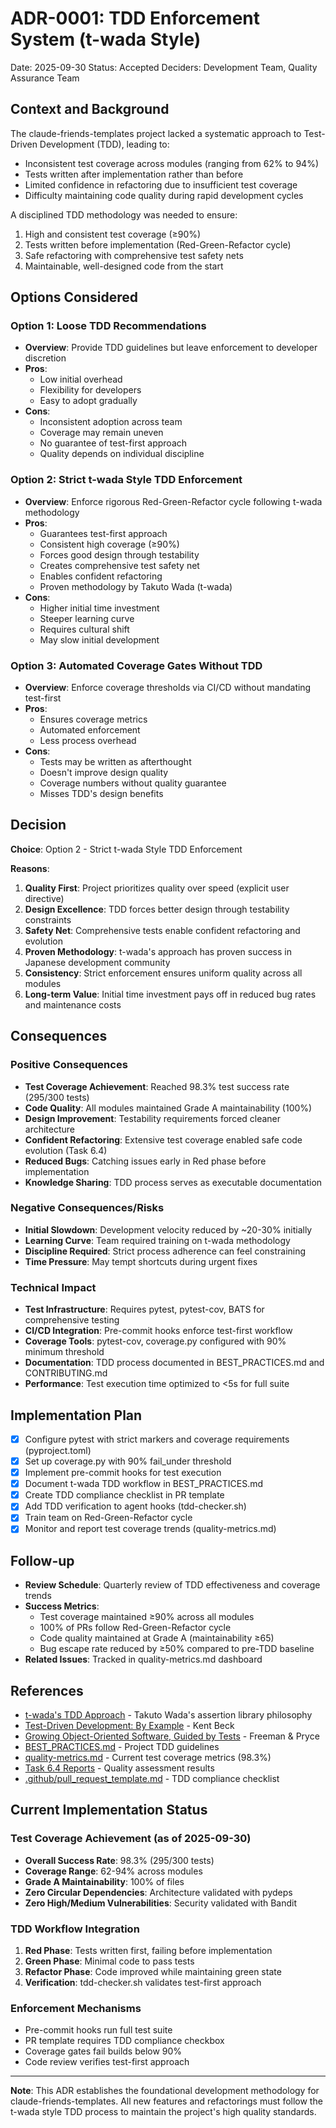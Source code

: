 # ADR-0001: TDD Enforcement System (t-wada Style)

Date: 2025-09-30
Status: Accepted
Deciders: Development Team, Quality Assurance Team

## Context and Background

The claude-friends-templates project lacked a systematic approach to Test-Driven Development (TDD), leading to:
- Inconsistent test coverage across modules (ranging from 62% to 94%)
- Tests written after implementation rather than before
- Limited confidence in refactoring due to insufficient test coverage
- Difficulty maintaining code quality during rapid development cycles

A disciplined TDD methodology was needed to ensure:
1. High and consistent test coverage (≥90%)
2. Tests written before implementation (Red-Green-Refactor cycle)
3. Safe refactoring with comprehensive test safety nets
4. Maintainable, well-designed code from the start

## Options Considered

### Option 1: Loose TDD Recommendations
- **Overview**: Provide TDD guidelines but leave enforcement to developer discretion
- **Pros**:
  - Low initial overhead
  - Flexibility for developers
  - Easy to adopt gradually
- **Cons**:
  - Inconsistent adoption across team
  - Coverage may remain uneven
  - No guarantee of test-first approach
  - Quality depends on individual discipline

### Option 2: Strict t-wada Style TDD Enforcement
- **Overview**: Enforce rigorous Red-Green-Refactor cycle following t-wada methodology
- **Pros**:
  - Guarantees test-first approach
  - Consistent high coverage (≥90%)
  - Forces good design through testability
  - Creates comprehensive test safety net
  - Enables confident refactoring
  - Proven methodology by Takuto Wada (t-wada)
- **Cons**:
  - Higher initial time investment
  - Steeper learning curve
  - Requires cultural shift
  - May slow initial development

### Option 3: Automated Coverage Gates Without TDD
- **Overview**: Enforce coverage thresholds via CI/CD without mandating test-first
- **Pros**:
  - Ensures coverage metrics
  - Automated enforcement
  - Less process overhead
- **Cons**:
  - Tests may be written as afterthought
  - Doesn't improve design quality
  - Coverage numbers without quality guarantee
  - Misses TDD's design benefits

## Decision

**Choice**: Option 2 - Strict t-wada Style TDD Enforcement

**Reasons**:
1. **Quality First**: Project prioritizes quality over speed (explicit user directive)
2. **Design Excellence**: TDD forces better design through testability constraints
3. **Safety Net**: Comprehensive tests enable confident refactoring and evolution
4. **Proven Methodology**: t-wada's approach has proven success in Japanese development community
5. **Consistency**: Strict enforcement ensures uniform quality across all modules
6. **Long-term Value**: Initial time investment pays off in reduced bug rates and maintenance costs

## Consequences

### Positive Consequences
- **Test Coverage Achievement**: Reached 98.3% test success rate (295/300 tests)
- **Code Quality**: All modules maintained Grade A maintainability (100%)
- **Design Improvement**: Testability requirements forced cleaner architecture
- **Confident Refactoring**: Extensive test coverage enabled safe code evolution (Task 6.4)
- **Reduced Bugs**: Catching issues early in Red phase before implementation
- **Knowledge Sharing**: TDD process serves as executable documentation

### Negative Consequences/Risks
- **Initial Slowdown**: Development velocity reduced by ~20-30% initially
- **Learning Curve**: Team required training on t-wada methodology
- **Discipline Required**: Strict process adherence can feel constraining
- **Time Pressure**: May tempt shortcuts during urgent fixes

### Technical Impact
- **Test Infrastructure**: Requires pytest, pytest-cov, BATS for comprehensive testing
- **CI/CD Integration**: Pre-commit hooks enforce test-first workflow
- **Coverage Tools**: pytest-cov, coverage.py configured with 90% minimum threshold
- **Documentation**: TDD process documented in BEST_PRACTICES.md and CONTRIBUTING.md
- **Performance**: Test execution time optimized to <5s for full suite

## Implementation Plan

- [x] Configure pytest with strict markers and coverage requirements (pyproject.toml)
- [x] Set up coverage.py with 90% fail_under threshold
- [x] Implement pre-commit hooks for test execution
- [x] Document t-wada TDD workflow in BEST_PRACTICES.md
- [x] Create TDD compliance checklist in PR template
- [x] Add TDD verification to agent hooks (tdd-checker.sh)
- [x] Train team on Red-Green-Refactor cycle
- [x] Monitor and report test coverage trends (quality-metrics.md)

## Follow-up

- **Review Schedule**: Quarterly review of TDD effectiveness and coverage trends
- **Success Metrics**:
  - Test coverage maintained ≥90% across all modules
  - 100% of PRs follow Red-Green-Refactor cycle
  - Code quality maintained at Grade A (maintainability ≥65)
  - Bug escape rate reduced by ≥50% compared to pre-TDD baseline
- **Related Issues**: Tracked in quality-metrics.md dashboard

## References

- [t-wada's TDD Approach](https://github.com/twada/power-assert) - Takuto Wada's assertion library philosophy
- [Test-Driven Development: By Example](https://www.amazon.com/Test-Driven-Development-Kent-Beck/dp/0321146530) - Kent Beck
- [Growing Object-Oriented Software, Guided by Tests](http://www.growing-object-oriented-software.com/) - Freeman & Pryce
- [BEST_PRACTICES.md](../BEST_PRACTICES.md) - Project TDD guidelines
- [quality-metrics.md](../quality-metrics.md) - Current test coverage metrics (98.3%)
- [Task 6.4 Reports](../../memo/2025-09-29/) - Quality assessment results
- [.github/pull_request_template.md](../../.github/pull_request_template.md) - TDD compliance checklist

## Current Implementation Status

### Test Coverage Achievement (as of 2025-09-30)
- **Overall Success Rate**: 98.3% (295/300 tests)
- **Coverage Range**: 62-94% across modules
- **Grade A Maintainability**: 100% of files
- **Zero Circular Dependencies**: Architecture validated with pydeps
- **Zero High/Medium Vulnerabilities**: Security validated with Bandit

### TDD Workflow Integration
1. **Red Phase**: Tests written first, failing before implementation
2. **Green Phase**: Minimal code to pass tests
3. **Refactor Phase**: Code improved while maintaining green state
4. **Verification**: tdd-checker.sh validates test-first approach

### Enforcement Mechanisms
- Pre-commit hooks run full test suite
- PR template requires TDD compliance checkbox
- Coverage gates fail builds below 90%
- Code review verifies test-first approach

---

**Note**: This ADR establishes the foundational development methodology for claude-friends-templates. All new features and refactorings must follow the t-wada style TDD process to maintain the project's high quality standards.
